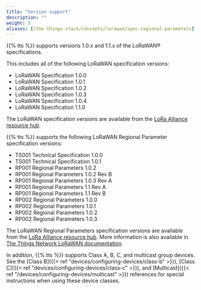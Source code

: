 ```yaml
---
title: "Version support"
description: ""
weight: 5
aliases: [/the-things-stack/concepts/lorawan/spec-regional-parameters]
---
```


{{% tts %}} supports versions 1.0.x and 1.1.x of the LoRaWAN® specifications.

<!--more-->

This includes all of the following LoRaWAN specification versions:

- LoRaWAN Specification 1.0.0
- LoRaWAN Specification 1.0.1
- LoRaWAN Specification 1.0.2
- LoRaWAN Specification 1.0.3
- LoRaWAN Specification 1.0.4
- LoRaWAN Specification 1.1.0

The LoRaWAN specification versions are available from the [LoRa Alliance resource hub](https://lora-alliance.org/resource-hub/).

{{% tts %}} supports the following LoRaWAN Regional Parameter specification versions:

- TS001 Technical Specification 1.0.0
- TS001 Technical Specification 1.0.1
- RP001 Regional Parameters 1.0.2
- RP001 Regional Parameters 1.0.2 Rev B
- RP001 Regional Parameters 1.0.3 Rev A
- RP001 Regional Parameters 1.1 Rev A
- RP001 Regional Parameters 1.1 Rev B
- RP002 Regional Parameters 1.0.0
- RP002 Regional Parameters 1.0.1
- RP002 Regional Parameters 1.0.2
- RP002 Regional Parameters 1.0.3

The LoRaWAN Regional Parameters specification versions are available from the [LoRa Alliance resource hub](https://lora-alliance.org/resource-hub/). More information is also available in [The Things Network LoRaWAN documentation](https://www.thethingsnetwork.org/docs/lorawan/regional-parameters/).

In addition, {{% tts %}} supports Class A, B, C, and multicast group devices. See the [Class B]({{< ref "devices/configuring-devices/class-b" >}}), [Class C]({{< ref "devices/configuring-devices/class-c" >}}), and [Multicast]({{< ref "/devices/configuring-devices/multicast" >}}) references for special instructions when using these device classes.
